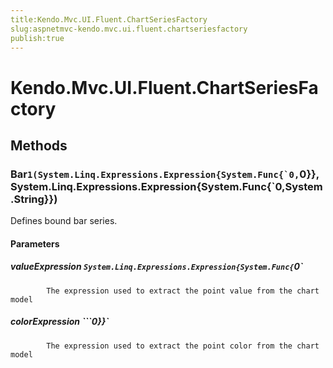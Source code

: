 ```yaml
---
title:Kendo.Mvc.UI.Fluent.ChartSeriesFactory
slug:aspnetmvc-kendo.mvc.ui.fluent.chartseriesfactory
publish:true
---
```


# Kendo.Mvc.UI.Fluent.ChartSeriesFactory

## Methods

### Bar``1(System.Linq.Expressions.Expression{System.Func{`0,``0}},System.Linq.Expressions.Expression{System.Func{`0,System.String}})
Defines bound bar series.

#### Parameters

##### valueExpression `System.Linq.Expressions.Expression{System.Func{`0`

            The expression used to extract the point value from the chart model
            

##### colorExpression ```0}}`

            The expression used to extract the point color from the chart model
            